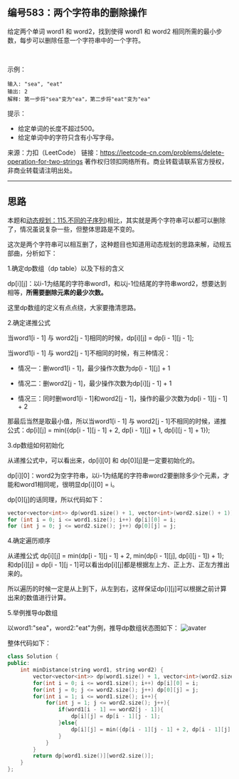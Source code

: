 ## 编号583：两个字符串的删除操作

给定两个单词 word1 和 word2，找到使得 word1 和 word2 相同所需的最小步数，每步可以删除任意一个字符串中的一个字符。

 

示例：
```
输入: "sea", "eat"
输出: 2
解释: 第一步将"sea"变为"ea"，第二步将"eat"变为"ea" 
```
提示：

* 给定单词的长度不超过500。
* 给定单词中的字符只含有小写字母。

来源：力扣（LeetCode）
链接：https://leetcode-cn.com/problems/delete-operation-for-two-strings
著作权归领扣网络所有。商业转载请联系官方授权，非商业转载请注明出处。

---
## 思路

本题和[动态规划：115.不同的子序列](https://github.com/caixiongjiang/caixiongjiang/blob/main/leetcode_java/leetcode_train/leetcode115.md))相比，其实就是两个字符串可以都可以删除了，情况虽说复杂一些，但整体思路是不变的。

这次是两个字符串可以相互删了，这种题目也知道用动态规划的思路来解，动规五部曲，分析如下：

1.确定dp数组（dp table）以及下标的含义

dp[i][j]：以i-1为结尾的字符串word1，和以j-1位结尾的字符串word2，想要达到相等，**所需要删除元素的最少次数。**

这里dp数组的定义有点点绕，大家要撸清思路。

2.确定递推公式

当word1[i - 1] 与 word2[j - 1]相同的时候，dp[i][j] = dp[i - 1][j - 1];

当word1[i - 1] 与 word2[j - 1]不相同的时候，有三种情况：

* 情况一：删word1[i - 1]，最少操作次数为dp[i - 1][j] + 1

* 情况二：删word2[j - 1]，最少操作次数为dp[i][j - 1] + 1

* 情况三：同时删word1[i - 1]和word2[j - 1]，操作的最少次数为dp[i - 1][j - 1] + 2

那最后当然是取最小值，所以当word1[i - 1] 与 word2[j - 1]不相同的时候，递推公式：dp[i][j] = min({dp[i - 1][j - 1] + 2, dp[i - 1][j] + 1, dp[i][j - 1] + 1});

3.dp数组如何初始化

从递推公式中，可以看出来，dp[i][0] 和 dp[0][j]是一定要初始化的。

dp[i][0]：word2为空字符串，以i-1为结尾的字符串word2要删除多少个元素，才能和word1相同呢，很明显dp[i][0] = i。

dp[0][j]的话同理，所以代码如下：
```c++
vector<vector<int>> dp(word1.size() + 1, vector<int>(word2.size() + 1));
for (int i = 0; i <= word1.size(); i++) dp[i][0] = i;
for (int j = 0; j <= word2.size(); j++) dp[0][j] = j;
```

4.确定遍历顺序

从递推公式 dp[i][j] = min(dp[i - 1][j - 1] + 2, min(dp[i - 1][j], dp[i][j - 1]) + 1); 和dp[i][j] = dp[i - 1][j - 1]可以看出dp[i][j]都是根据左上方、正上方、正左方推出来的。

所以遍历的时候一定是从上到下，从左到右，这样保证dp[i][j]可以根据之前计算出来的数值进行计算。

5.举例推导dp数组

以word1:"sea"，word2:"eat"为例，推导dp数组状态图如下：
![avater](https://camo.githubusercontent.com/e29d09d683971f6274ab125b6a9ed1edc0ee484605e4727374a13de4d8a8a1a4/68747470733a2f2f696d672d626c6f672e6373646e696d672e636e2f32303231303731343130313735303230352e706e67)



整体代码如下：
```c++
class Solution {
public:
    int minDistance(string word1, string word2) {
        vector<vector<int>> dp(word1.size() + 1, vector<int>(word2.size() + 1));
        for(int i = 0; i <= word1.size(); i++) dp[i][0] = i;
        for(int j = 0; j <= word2.size(); j++) dp[0][j] = j;
        for(int i = 1; i <= word1.size(); i++){
            for(int j = 1; j <= word2.size(); j++){
                if(word1[i - 1] == word2[j - 1]){
                    dp[i][j] = dp[i - 1][j - 1];
                }else{
                    dp[i][j] = min({dp[i - 1][j - 1] + 2, dp[i - 1][j] + 1, dp[i][j - 1] + 1});
                }
            }
        }
        return dp[word1.size()][word2.size()];
    }
};
```